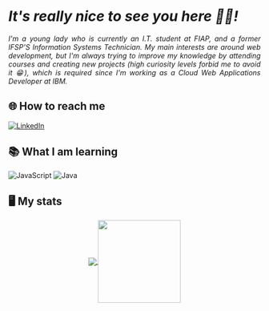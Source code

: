 <h1 align="justify" style="display: inline_block"> <i> It's really nice to see you here 👋😊!</i> </h1>
<p align="justify" style="display: inline_block"> <i> I'm a young lady who is currently an I.T. student at FIAP, and a former IFSP'S Information Systems Technician. My main interests are around web development, but I'm always trying to improve my knowledge by attending courses and creating new projects (high curiosity levels forbid me to avoid it 😁), which is required since I'm working as a Cloud Web Applications Developer at IBM. </i> </p>
  
## 🌐 How to reach me  
  <div style="display: inline_block">
  <a href="https://www.linkedin.com/in/jamilligioielli/" target="_blank"> <img alt="LinkedIn" src="https://img.shields.io/badge/linkedin-%230077B5.svg?style=for-the-badge&logo=linkedin&logoColor=white" target="_blank"> </a> 
  </div>

  
## 📚 What I am learning  

  <div style="display: inline_block"> 
    <img alt="JavaScript" src="https://img.shields.io/badge/javascript-%23323330.svg?style=for-the-badge&logo=javascript&logoColor=%23F7DF1E"/>
    <img alt="Java" src="https://img.shields.io/badge/java-%23ED8B00.svg?style=for-the-badge&logo=java&logoColor=white"/>
<!--     <img alt="Kotlin" src="https://img.shields.io/badge/Kotlin-0095D5?&style=for-the-badge&logo=kotlin&logoColor=white"/> -->
<!--     <img alt="React Native" src="https://img.shields.io/badge/React_Native-20232A?style=for-the-badge&logo=react&logoColor=61DAFB"/> -->
    
  </div>
  
## 🖥️ My stats 
  <div align="center" style="display: inline_block">
    <a href="https://github.com/jamilligioielli">
       <img align="center"  src="https://github-readme-stats.vercel.app/api/top-langs/?username=jamilligioielli&hide=hack&layout=compact&theme=tokyonight" />
    </a>
     <a href="https://github.com/jamilligioielli">
        <img  align="center" height="165em" src="https://github-readme-stats.vercel.app/api?username=jamilligioielli&theme=tokyonight&show_icons=true"/>
      </a>
      </div>  

